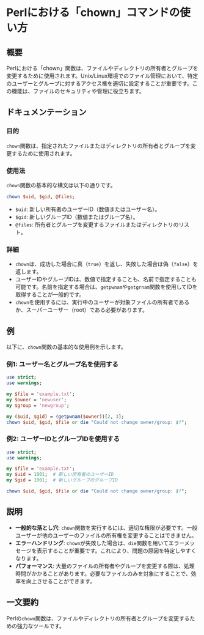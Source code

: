 <!--
Meta Description: # Perlにおける「chown」コマンドの使い方 ## 概要 Perlにおける「chown」関数は、ファイルやディレクトリの所有者とグループを変更するために使用されます。Unix/Linux環境でのファイル管理において、特定のユーザーとグループに対するアクセス権を適切に設定することが重要です。この...
Meta Keywords: chown, uid, gid, use, file
-->

# Perlにおける「chown」コマンドの使い方

## 概要
Perlにおける「chown」関数は、ファイルやディレクトリの所有者とグループを変更するために使用されます。Unix/Linux環境でのファイル管理において、特定のユーザーとグループに対するアクセス権を適切に設定することが重要です。この機能は、ファイルのセキュリティや管理に役立ちます。

## ドキュメンテーション
### 目的
`chown`関数は、指定されたファイルまたはディレクトリの所有者とグループを変更するために使用されます。

### 使用法
`chown`関数の基本的な構文は以下の通りです。

```perl
chown $uid, $gid, @files;
```

- `$uid`: 新しい所有者のユーザーID（数値またはユーザー名）。
- `$gid`: 新しいグループID（数値またはグループ名）。
- `@files`: 所有者とグループを変更するファイルまたはディレクトリのリスト。

### 詳細
- `chown`は、成功した場合に真（`true`）を返し、失敗した場合は偽（`false`）を返します。
- ユーザーIDやグループIDは、数値で指定することも、名前で指定することも可能です。名前を指定する場合は、`getpwnam`や`getgrnam`関数を使用してIDを取得することが一般的です。
- `chown`を使用するには、実行中のユーザーが対象ファイルの所有者であるか、スーパーユーザー（root）である必要があります。

## 例
以下に、`chown`関数の基本的な使用例を示します。

### 例1: ユーザー名とグループ名を使用する
```perl
use strict;
use warnings;

my $file = 'example.txt';
my $owner = 'newuser';
my $group = 'newgroup';

my ($uid, $gid) = (getpwnam($owner))[2, 3];
chown $uid, $gid, $file or die "Could not change owner/group: $!";
```

### 例2: ユーザーIDとグループIDを使用する
```perl
use strict;
use warnings;

my $file = 'example.txt';
my $uid = 1001;  # 新しい所有者のユーザーID
my $gid = 1001;  # 新しいグループのグループID

chown $uid, $gid, $file or die "Could not change owner/group: $!";
```

## 説明
- **一般的な落とし穴**: `chown`関数を実行するには、適切な権限が必要です。一般ユーザーが他のユーザーのファイルの所有権を変更することはできません。
- **エラーハンドリング**: `chown`が失敗した場合は、`die`関数を用いてエラーメッセージを表示することが重要です。これにより、問題の原因を特定しやすくなります。
- **パフォーマンス**: 大量のファイルの所有者やグループを変更する際は、処理時間がかかることがあります。必要なファイルのみを対象にすることで、効率を向上させることができます。

## 一文要約
Perlの`chown`関数は、ファイルやディレクトリの所有者とグループを変更するための強力なツールです。